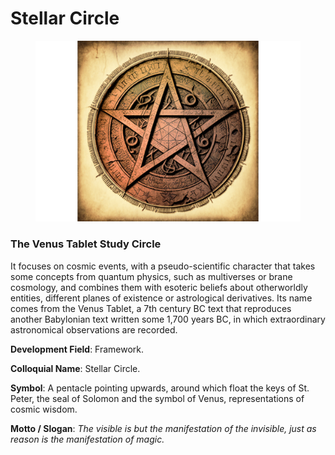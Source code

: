 # Stellar Circle

<figure><img src="../../../.gitbook/assets/Factions - Stellar Circle (1).png" alt=""><figcaption></figcaption></figure>

### The Venus Tablet Study Circle&#x20;

It focuses on cosmic events, with a pseudo-scientific character that takes some concepts from quantum physics, such as multiverses or brane cosmology, and combines them with esoteric beliefs about otherworldly entities, different planes of existence or astrological derivatives. Its name comes from the Venus Tablet, a 7th century BC text that reproduces another Babylonian text written some 1,700 years BC, in which extraordinary astronomical observations are recorded.

**Development Field**: Framework.

**Colloquial Name**: Stellar Circle.

**Symbol**: A pentacle pointing upwards, around which float the keys of St. Peter, the seal of Solomon and the symbol of Venus, representations of cosmic wisdom.

**Motto / Slogan**: _The visible is but the manifestation of the invisible, just as reason is the manifestation of magic._
